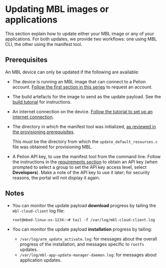 # Updating MBL images or applications

This section explain how to update either your MBL image or any of your applications. For both updates, we provide two workflows: one using MBL CLI, the other using the manifest tool.

## Prerequisites

An MBL device can only be updated if the following are available:

* The device is running an MBL image that can connect to a Pelion account. [Follow the first section in this series](../first-image/provisioning-for-pelion-device-management.html) to request an account. <!-- JH_TODO: "the first section in this series" doesn't make sense any more -->
* The build artefacts for the image to send as the update payload. See the [build tutorial](../first-image/index.html) for instructions.
* An internet connection on the device. [Follow the tutorial to set up an internet connection](../first-image/connecting-to-a-network-and-pelion-device-management.html).
* The directory in which the manifest tool was initialized, [as reviewed in the provisioning prerequisites](../first-image/provisioning-for-pelion-device-management.html).

    <span class="notes">This *must* be the directory from which the `update_default_resources.c` file was obtained for provisioning MBL.</span>

* A Pelion API key, to use the manifest tool from the command line. Follow the instructions in the [requirements section](../first-image/provisioning-for-pelion-device-management.html) to obtain an API key (when prompted to select a group to set the API key access level, select **Developers**). Make a note of the API key to use it later; for security reasons, the portal will not display it again.

## Notes

<!-- JH_TODO: this section seems out-of-place... We haven't even explained how to perform an update, but we're explaining how to track update progress?! -->
* You can monitor the update payload **download** progress by tailing the `mbl-cloud-client` log file:

    ```
    root@mbed-linux-os-1234:~# tail -f /var/log/mbl-cloud-client.log
    ```

* You can monitor the update payload **installation** progress by tailing:

    * `/var/log/arm_update_activate.log`: for messages about the overall progress of the installation, and messages specific to `rootfs` updates.
    * `/var/log/mbl-app-update-manager-daemon.log`: for messages about application updates.
